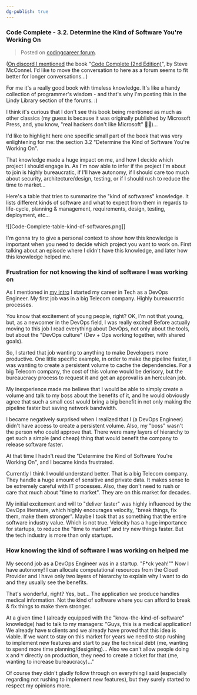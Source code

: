 ```yaml
---
dg-publish: true
---
```

### Code Complete - 3.2. Determine the Kind of Software You're Working On

> Posted on [codingcareer forum](https://codingcareer.circle.so/c/lindy-library/book-code-complete-by-steve-mcconnel).

([On discord I mentioned](https://discord.com/channels/711240423917486090/736616091463319614/999029144606228570) the book "[Code Complete (2nd Edition)](https://www.oreilly.com/library/view/code-complete-2nd/0735619670/)", by Steve McConnel. I'd like to move the conversation to here as a forum seems to fit better for longer conversations...)

For me it's a really good book with timeless knowledge. It's like a handy collection of programmer's wisdom - and that's why I'm posting this in the Lindy Library section of the forums. :)  
  
I think it's curious that I don't see this book being mentioned as much as other classics (my guess is because it was originally published by Microsoft Press, and, you know, "real hackers don't like Microsoft" 🤷‍♂️)...  
  
I'd like to highlight here one specific small part of the book that was very enlightening for me: the section 3.2 "Determine the Kind of Software You're Working On".  
  
That knowledge made a huge impact on me, and how I decide which project I should engage in. As I'm now able to infer if the project I'm about to join is highly bureaucratic, if I'll have autonomy, if I should care too much about security, architecture/design, testing, or if I should rush to reduce the time to market...

Here's a table that tries to summarize the "kind of softwares" knowledge. It lists different kinds of software and what to expect from them in regards to life-cycle, planning & management, requirements, design, testing, deployment, etc...

![[Code-Complete-table-kind-of-softwares.png]]

I'm gonna try to give a personal context to show how this knowledge is important when you need to decide which project you want to work on. First talking about an episode where I didn't have this knowledge, and later how this knowledge helped me.

### Frustration for not knowing the kind of software I was working on

As I mentioned in [my intro](https://codingcareer.circle.so/c/intros/greetings-from-brazil-i-m-meleu) I started my career in Tech as a DevOps Engineer. My first job was in a big Telecom company. Highly bureaucratic processes.

You know that excitement of young people, right? OK, I'm not that young, but, as a newcomer in the DevOps field, I was really excited! Before actually moving to this job I read everything about DevOps, not only about the tools, but about the "DevOps culture" (Dev + Ops working together, with shared goals).

So, I started that job wanting to anything to make Developers more productive. One little specific example, in order to make the pipeline faster, I was wanting to create a persistent volume to cache the dependencies. For a big Telecom company, the cost of this volume would be derisory, but the bureaucracy process to request it and get an approval is an herculean job.

My inexperience made me believe that I would be able to simply create a volume and talk to my boss about the benefits of it, and he would obviously agree that such a small cost would bring a big benefit in not only making the pipeline faster but saving network bandwidth.

I became negatively surprised when I realized that I (a DevOps Engineer) didn't have access to create a persistent volume. Also, my "boss" wasn't the person who could approve that. There were many layers of hierarchy to get such a simple (and cheap) thing that would benefit the company to release software faster.

At that time I hadn't read the "Determine the Kind of Software You're Working On", and I became kinda frustrated.

Currently I think I would understand better. That is a big Telecom company. They handle a huge amount of sensitive and private data. It makes sense to be extremely careful with IT processes. Also, they don't need to rush or care that much about "time to market". They are on this market for decades.

My initial excitement and will to "deliver faster" was highly influenced by the DevOps literature, which highly encourages velocity, "break things, fix them, make them stronger". Maybe I took that as something that the entire software industry value. Which is not true. Velocity has a huge importance for startups, to reduce the "time to market" and try new things faster. But the tech industry is more than only startups.


### How knowing the kind of software I was working on helped me

My second job as a DevOps Engineer was in a startup. "F\*ck yeah!"" Now I have autonomy! I can allocate computational resources from the Cloud Provider and I have only two layers of hierarchy to explain why I want to do and they usually see the benefits.

That's wonderful, right? Yes, but... The application we produce handles medical information. Not the kind of software where you can afford to break & fix things to make them stronger.

At a given time I (already equipped with the "know-the-kind-of-software" knowledge) had to talk to my managers: "Guys, this is a medical application! We already have `N` clients and we already have proved that this idea is viable. If we want to stay on this market for years we need to stop rushing to implement new features and start to pay the technical debt (me, wanting to spend more time planning/designing)... Also we can't allow people doing `X` and `Y` directly on production, they need to create a ticket for that (me, wanting to increase bureaucracy)..."

Of course they didn't gladly follow through on everything I said (especially regarding not rushing to implement new features), but they surely started to respect my opinions more.


